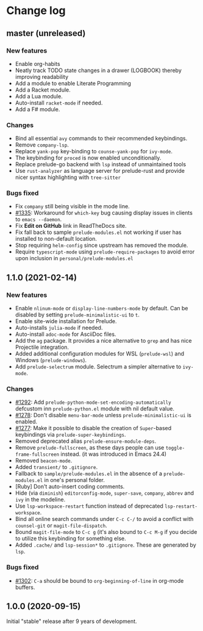 # Change log

## master (unreleased)

### New features

* Enable org-habits
* Neatly track TODO state changes in a drawer (LOGBOOK) thereby
  improving readability
* Add a module to enable Literate Programming
* Add a Racket module.
* Add a Lua module.
* Auto-install `racket-mode` if needed.
* Add a F# module.

### Changes

* Bind all essential `avy` commands to their recommended keybindings.
* Remove `company-lsp`.
* Replace `yank-pop` key-binding to `counse-yank-pop` for `ivy-mode`.
* The keybinding for `proced` is now enabled unconditionally.
* Replace prelude-go backend with `lsp` instead of unmaintained tools
* Use `rust-analyzer` as language server for prelude-rust and provide nicer syntax highlighting with `tree-sitter`

### Bugs fixed

* Fix `company` still being visible in the mode line.
* [#1335](https://github.com/bbatsov/prelude/issues/1335): Workaround
  for `which-key` bug causing display issues in clients to `emacs --daemon`.
* Fix **Edit on GitHub** link in ReadTheDocs site.
* Fix fall back to sample `prelude-modules.el` not working if user has installed to non-default location.
* Stop requiring `helm-config` since upstream has removed the module.
* Require `typescript-mode` using `prelude-require-packages` to avoid error upon inclusion in `personal/prelude-modules.el`

## 1.1.0 (2021-02-14)

### New features

* Enable `nlinum-mode` or `display-line-numbers-mode` by default. Can be disabled by setting `prelude-minimalistic-ui` to `t`.
* Enable site-wide installation for Prelude.
* Auto-installs `julia-mode` if needed.
* Auto-install `adoc-mode` for AsciiDoc files.
* Add the `ag` package. It provides a nice alternative to `grep` and has nice Projectile integration.
* Added additional configuration modules for WSL (`prelude-wsl`) and Windows (`prelude-windows`).
* Add `prelude-selectrum` module. Selectrum a simpler alternative to `ivy-mode`.

### Changes

* [#1292](https://github.com/bbatsov/prelude/issues/1292): Add `prelude-python-mode-set-encoding-automatically` defcustom inn `prelude-python.el` module with nil default value.
* [#1278](https://github.com/bbatsov/prelude/issues/1278): Don't disable `menu-bar-mode` unless `prelude-minimalistic-ui` is enabled.
* [#1277](https://github.com/bbatsov/prelude/issues/1277): Make it possible to disable the creation of `Super`-based keybindings via `prelude-super-keybindings`.
* Removed deprecated alias `prelude-ensure-module-deps`.
* Remove `prelude-fullscreen`, as these days people can use `toggle-frame-fullscreen` instead. (it was introduced in Emacs 24.4)
* Removed `beacon-mode`.
* Added `transient/` to `.gitignore`.
* Fallback to `sample/prelude-modules.el` in the absence of a `prelude-modules.el` in one's personal folder.
* [Ruby] Don't auto-insert coding comments.
* Hide (via `diminish`) `editorconfig-mode`, `super-save`, `company`, `abbrev` and `ivy` in the modeline.
* Use `lsp-workspace-restart` function instead of deprecated `lsp-restart-workspace`.
* Bind all online search commands under `C-c C-/` to avoid a conflict with `counsel-git` or `magit-file-dispatch`.
* Bound `magit-file-mode` to `C-c g` (it's also bound to `C-c M-g` if you decide to utilize this keybinding for something else.
* Added `.cache/` and `lsp-session*` to `.gitignore`. These are generated by `lsp`.

### Bugs fixed

* [#1302](https://github.com/bbatsov/prelude/issues/1302): `C-a` should be bound to `org-beginning-of-line` in org-mode buffers.

## 1.0.0 (2020-09-15)

Initial "stable" release after 9 years of development.
